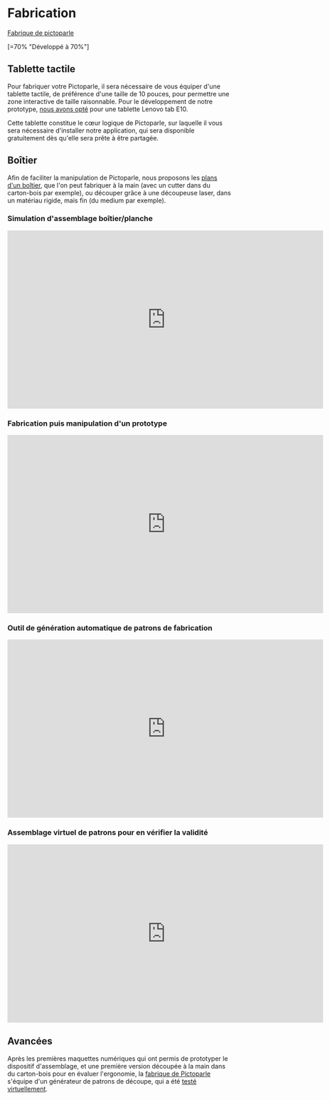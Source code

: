 # Fabrication

<div><a class="btn-fabrique " href="https://jmtrivial.github.io/pictoparle-fabrique/web/box.html">Fabrique de pictoparle</a>
<div style="clear: both"></div>
</div>


[=70% "Développé à 70%"]


## Tablette tactile

Pour fabriquer votre Pictoparle, il sera nécessaire de vous équiper d'une tablette tactile, de préférence d'une taille de 10 pouces, pour permettre une zone 
interactive de taille raisonnable. Pour le développement de notre prototype, [nous avons opté](materiel.md#tablette-tactile) pour une tablette Lenovo tab E10. 

Cette tablette constitue le cœur logique de Pictoparle, sur laquelle il vous sera nécessaire d'installer notre application, qui sera disponible gratuitement dès qu'elle sera prête à être partagée.

## Boîtier 

Afin de faciliter la manipulation de Pictoparle, nous proposons les [plans d'un boîtier](https://jmtrivial.github.io/pictoparle-fabrique/web/box.html), que l'on peut fabriquer à la main (avec un cutter dans du carton-bois par exemple), ou découper grâce à une découpeuse laser, dans un matériau rigide, mais fin (du medium par exemple).

### Simulation d'assemblage boîtier/planche

<div class="center"><iframe width="710" height="400" src="https://www.youtube.com/embed/nJZYi7oik8k" frameborder="0" allow="accelerometer; autoplay; encrypted-media; gyroscope; picture-in-picture" allowfullscreen></iframe></div>

### Fabrication puis manipulation d'un prototype

<div class="center"><iframe width="710" height="400" src="https://www.youtube.com/embed/JXX7dQuCEgE" frameborder="0" allow="accelerometer; autoplay; encrypted-media; gyroscope; picture-in-picture" allowfullscreen></iframe></div>

### Outil de génération automatique de patrons de fabrication

<div class="center"><iframe width="710" height="400" src="https://www.youtube.com/embed/SOI7z4aCWHQ" frameborder="0" allow="accelerometer; autoplay; encrypted-media; gyroscope; picture-in-picture" allowfullscreen></iframe></div>

### Assemblage virtuel de patrons pour en vérifier la validité

<div class="center"><iframe width="710" height="400" src="https://www.youtube.com/embed/MOG0_X8GWFI" frameborder="0" allow="accelerometer; autoplay; encrypted-media; gyroscope; picture-in-picture" allowfullscreen></iframe></div>


## Avancées

Après les premières maquettes numériques qui ont permis de prototyper le dispositif d'assemblage, et une première version découpée à la main dans du carton-bois pour en évaluer l'ergonomie,
la [fabrique de Pictoparle](fabrique.md) s'équipe d'un générateur de patrons de découpe, qui a été [testé virtuellement](https://blog.jmtrivial.info/2020/06/08/pictoparle-neuvieme-sprint/).


